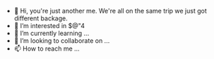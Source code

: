 - 👋 Hi, you're just another me. We're all on the same trip we just got different backage.
- 👀 I’m interested in $@"4
- 🌱 I’m currently learning ...
- 💞️ I’m looking to collaborate on ...
- 📫 How to reach me ...

<!---
Fizzynik/Fizzynik is a ✨ special ✨ repository because its `README.md` (this file) appears on your GitHub profile.
You can click the Preview link to take a look at your changes.
--->
